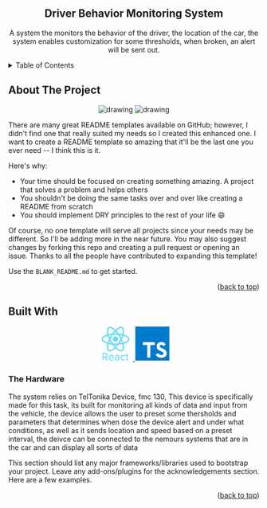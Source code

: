 
<br />
<div align="center">
  <h2 align="center">Driver Behavior Monitoring System</h2>

  <p align="center">
    A system the monitors the behavior of the driver, the location of the car, the system enables customization for some thresholds, when broken, an alert will be sent out. 
  </p>
</div>

<details>
  <summary>Table of Contents</summary>
  <ol>
    <li>
      <a href="#about-the-project">About The Project</a>
      <ul>
        <li><a href="#built-with">Built With</a></li>
    </li>
    <li><a href="#usage">Usage</a></li>
    <li><a href="#license">License</a></li>
    <li><a href="#contact">Contact</a></li>
  </ol>
</details>
        
## About The Project

<p align="center">
  <img src="https://github.com/404dn/Driver_Behavior_Monitoring./assets/109319994/d5d8ccde-25ad-496e-87cf-c41b3becc854" alt="drawing" width="300"/>
  <img src="https://github.com/404dn/Driver_Behavior_Monitoring./assets/109319994/1945bf47-146e-4728-adb1-b531798fdc8c" alt="drawing" width="300"/>
</p>



There are many great README templates available on GitHub; however, I didn't find one that really suited my needs so I created this enhanced one. I want to create a README template so amazing that it'll be the last one you ever need -- I think this is it.

Here's why:
* Your time should be focused on creating something amazing. A project that solves a problem and helps others
* You shouldn't be doing the same tasks over and over like creating a README from scratch
* You should implement DRY principles to the rest of your life :smile:

Of course, no one template will serve all projects since your needs may be different. So I'll be adding more in the near future. You may also suggest changes by forking this repo and creating a pull request or opening an issue. Thanks to all the people have contributed to expanding this template!

Use the `BLANK_README.md` to get started.

<p align="right">(<a href="#readme-top">back to top</a>)</p>


## Built With

<p align="center"> </a> <a href="https://reactjs.org/" target="_blank" rel="noreferrer"> <img src="https://raw.githubusercontent.com/devicons/devicon/master/icons/react/react-original-wordmark.svg" alt="react" width="70" height="70"/> </a> <a href="https://www.typescriptlang.org/" target="_blank" rel="noreferrer"> <img src="https://raw.githubusercontent.com/devicons/devicon/master/icons/typescript/typescript-original.svg" alt="typescript" width="70" height="70"/> </a> </p>

<h3>The Hardware</h3>
<p>The system relies on TelTonika Device, fmc 130, This device is specifically made for this task, its built for monitoring all kinds of data and input from the vehicle, the device allows the user to preset some thersholds and parameters that determines when dose the device alert and under what conditions, as well as it sends location and speed based on a preset interval, the deivce can be connected to the nemours systems that are in the car and can display all sorts of data <p>

This section should list any major frameworks/libraries used to bootstrap your project. Leave any add-ons/plugins for the acknowledgements section. Here are a few examples.


<p align="right">(<a href="#readme-top">back to top</a>)</p>
